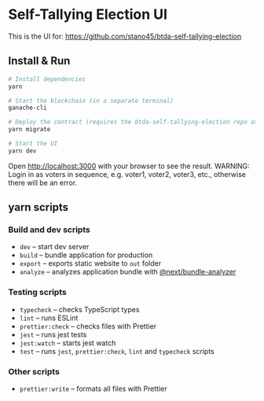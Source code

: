 # Self-Tallying Election UI
This is the UI for: https://github.com/stano45/btda-self-tallying-election

## Install & Run
```bash
# Install dependencies
yarn

# Start the blockchain (in a separate terminal)
ganache-cli

# Deploy the contract (requires the btda-self-tallying-election repo at the same level)
yarn migrate

# Start the UI
yarn dev
```
Open [http://localhost:3000](http://localhost:3000) with your browser to see the result.
WARNING: Login in as voters in sequence, e.g. voter1, voter2, voter3, etc., otherwise there will be an error.

## yarn scripts

### Build and dev scripts

- `dev` – start dev server
- `build` – bundle application for production
- `export` – exports static website to `out` folder
- `analyze` – analyzes application bundle with [@next/bundle-analyzer](https://www.npmjs.com/package/@next/bundle-analyzer)

### Testing scripts

- `typecheck` – checks TypeScript types
- `lint` – runs ESLint
- `prettier:check` – checks files with Prettier
- `jest` – runs jest tests
- `jest:watch` – starts jest watch
- `test` – runs `jest`, `prettier:check`, `lint` and `typecheck` scripts

### Other scripts

- `prettier:write` – formats all files with Prettier
